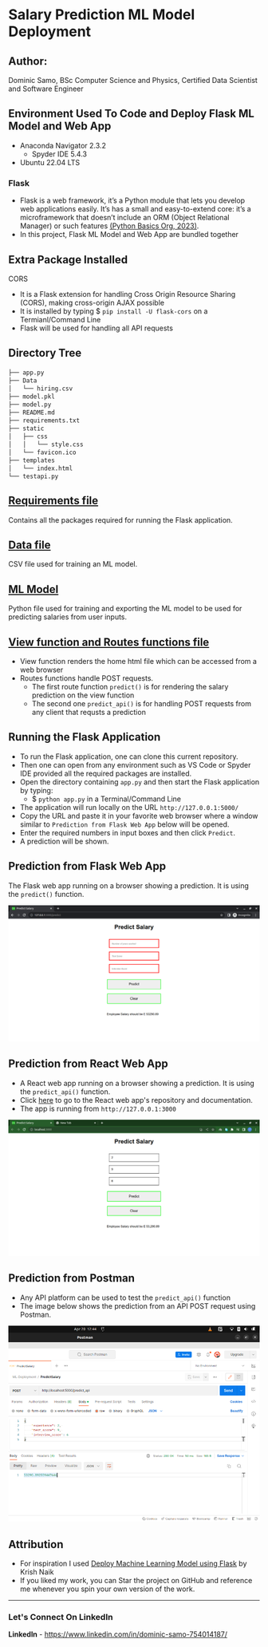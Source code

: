 # Salary Prediction ML Model Deployment

## Author: 
Dominic Samo, BSc Computer Science and Physics, Certified Data Scientist and Software Engineer

## Environment Used To Code and Deploy Flask ML Model and Web App
* Anaconda Navigator 2.3.2
  - Spyder IDE 5.4.3
* Ubuntu 22.04 LTS

### Flask
* Flask is a web framework, it’s a Python module that lets you develop web applications easily. It’s has a small and easy-to-extend core: it’s a microframework that doesn’t include an ORM (Object Relational Manager) or such features [(Python Basics Org, 2023)](https://pythonbasics.org/what-is-flask-python/).
* In this project, Flask ML Model and Web App are bundled together

## Extra Package Installed
CORS
* It is a Flask extension for handling Cross Origin Resource Sharing (CORS), making cross-origin AJAX possible
* It is installed by typing $ ```pip install -U flask-cors``` on a Termianl/Command Line
* Flask will be used for handling all API requests

## Directory Tree
```
├── app.py
├── Data
│   └── hiring.csv
├── model.pkl
├── model.py
├── README.md
├── requirements.txt
├── static
│   ├── css
│   │   └── style.css
│   └── favicon.ico
├── templates
│   └── index.html
└── testapi.py
```

## [Requirements file](./requirements.txt)
Contains all the packages required for running the Flask application.

## [Data file](Data/hiring.csv)
CSV file used for training an ML model.

## [ML Model](./model.py)
Python file used for training and exporting the ML model to be used for predicting salaries from user inputs.

## [View function and Routes functions file](./app.py)
* View function renders the home html file which can be accessed from a web browser
* Routes functions handle POST requests.
    - The first route function ```predict()``` is for rendering the salary prediction on the view function
    - The second one ```predict_api()``` is for handling POST requests from any client that requsts a prediction

## Running the Flask Application
* To run the Flask application, one can clone this current repository.
* Then one can open from any environment such as VS Code or Spyder IDE provided all the required packages are installed.
* Open the directory containing ```app.py``` and then start the Flask application by typing:
  - $ ```python app.py``` in a Terminal/Command Line
* The application will run locally on the URL ```http://127.0.0.1:5000/```
* Copy the URL and paste it in your favorite web browser where a window similar to ```Prediction from Flask Web App``` below will be opened.
* Enter the required numbers in input boxes and then click ```Predict```.
* A prediction will be shown.

## Prediction from Flask Web App

The Flask web app running on a browser showing a prediction. It is using the ```predict()``` function.

![Flask](Other/ResponseFlask.png)

## Prediction from React Web App

* A React web app running on a browser showing a prediction. It is using the ```predict_api()``` function.
* Click [here](https://github.com/DominicSamoes/predict-salary) to go to the React web app's repository and documentation.
* The app is running from ```http://127.0.0.1:3000```

![Flask](Other/ResponseReact.png)

## Prediction from Postman

* Any API platform can be used to test the ```predict_api()``` function
* The image below shows the prediction from an API POST request using Postman.

![Flask](Other/ResponsePostman.png)

## Attribution

  * For inspiration I used [Deploy Machine Learning Model using Flask](https://www.youtube.com/watch?v=UbCWoMf80PY&t=14s) by Krish Naik
  * If you liked my work, you can Star the project on GitHub and reference me whenever you spin your own version of the work.

---

### Let's Connect On LinkedIn
**LinkedIn** - https://www.linkedin.com/in/dominic-samo-754014187/

